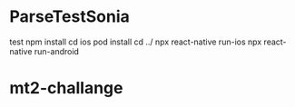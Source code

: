 # ParseTestSonia
test
npm install
cd ios
pod install
cd ../
npx react-native run-ios
npx react-native run-android
# mt2-challange
